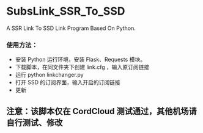 # SubsLink_SSR_To_SSD
A SSR Link To SSD Link Program Based On Python.

### 使用方法：
- 安装 Python 运行环境，安装 Flask、Requests 模块。
- 下载脚本，在同文件夹下创建 link.cfg ，输入原订阅链接
- 运行 python linkchanger.py
- 打开 SSD 的订阅界面，输入开启的订阅链接
- 更新

## 注意：该脚本仅在 CordCloud 测试通过，其他机场请自行测试、修改
